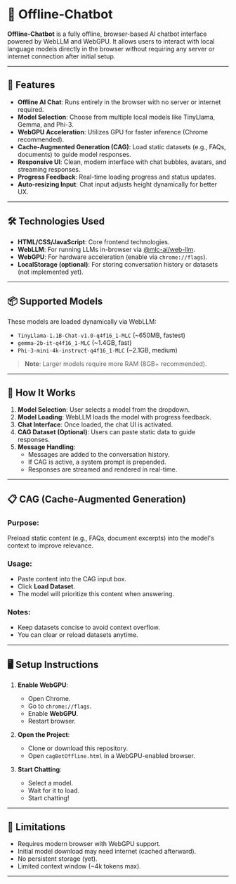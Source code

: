 # 🧠 Offline-Chatbot

**Offline-Chatbot** is a fully offline, browser-based AI chatbot interface powered by WebLLM and WebGPU. It allows users to interact with local language models directly in the browser without requiring any server or internet connection after initial setup.

---

## 🚀 Features

- **Offline AI Chat**: Runs entirely in the browser with no server or internet required.
- **Model Selection**: Choose from multiple local models like TinyLlama, Gemma, and Phi-3.
- **WebGPU Acceleration**: Utilizes GPU for faster inference (Chrome recommended).
- **Cache-Augmented Generation (CAG)**: Load static datasets (e.g., FAQs, documents) to guide model responses.
- **Responsive UI**: Clean, modern interface with chat bubbles, avatars, and streaming responses.
- **Progress Feedback**: Real-time loading progress and status updates.
- **Auto-resizing Input**: Chat input adjusts height dynamically for better UX.

---

## 🛠️ Technologies Used

- **HTML/CSS/JavaScript**: Core frontend technologies.
- **WebLLM**: For running LLMs in-browser via [@mlc-ai/web-llm](https://github.com/mlc-ai/web-llm).
- **WebGPU**: For hardware acceleration (enable via `chrome://flags`).
- **LocalStorage (optional)**: For storing conversation history or datasets (not implemented yet).

---

## 📦 Supported Models

These models are loaded dynamically via WebLLM:

- `TinyLlama-1.1B-Chat-v1.0-q4f16_1-MLC` (~650MB, fastest)
- `gemma-2b-it-q4f16_1-MLC` (~1.4GB, fast)
- `Phi-3-mini-4k-instruct-q4f16_1-MLC` (~2.1GB, medium)

> **Note**: Larger models require more RAM (8GB+ recommended).

---

## 🧩 How It Works

1. **Model Selection**: User selects a model from the dropdown.
2. **Model Loading**: WebLLM loads the model with progress feedback.
3. **Chat Interface**: Once loaded, the chat UI is activated.
4. **CAG Dataset (Optional)**: Users can paste static data to guide responses.
5. **Message Handling**:
   - Messages are added to the conversation history.
   - If CAG is active, a system prompt is prepended.
   - Responses are streamed and rendered in real-time.

---

## 📋 CAG (Cache-Augmented Generation)

### Purpose:
Preload static content (e.g., FAQs, document excerpts) into the model's context to improve relevance.

### Usage:
- Paste content into the CAG input box.
- Click **Load Dataset**.
- The model will prioritize this content when answering.

### Notes:
- Keep datasets concise to avoid context overflow.
- You can clear or reload datasets anytime.

---

## 🖥️ Setup Instructions

1. **Enable WebGPU**:
   - Open Chrome.
   - Go to `chrome://flags`.
   - Enable **WebGPU**.
   - Restart browser.

2. **Open the Project**:
   - Clone or download this repository.
   - Open `cagBotOffline.html` in a WebGPU-enabled browser.

3. **Start Chatting**:
   - Select a model.
   - Wait for it to load.
   - Start chatting!

---

## 📌 Limitations

- Requires modern browser with WebGPU support.
- Initial model download may need internet (cached afterward).
- No persistent storage (yet).
- Limited context window (~4k tokens max).

---


